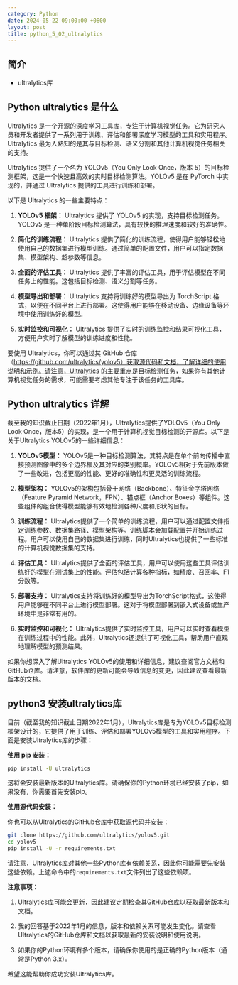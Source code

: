 ```yaml
---
category: Python
date: 2024-05-22 09:00:00 +0800
layout: post
title: python_5_02_ultralytics
---
```

## 简介

+ ultralytics库

## Python ultralytics 是什么

Ultralytics 是一个开源的深度学习工具库，专注于计算机视觉任务。它为研究人员和开发者提供了一系列用于训练、评估和部署深度学习模型的工具和实用程序。Ultralytics 最为人熟知的是其与目标检测、语义分割和其他计算机视觉任务相关的支持。

Ultralytics 提供了一个名为 YOLOv5（You Only Look Once，版本 5）的目标检测框架，这是一个快速且高效的实时目标检测算法。YOLOv5 是在 PyTorch 中实现的，并通过 Ultralytics 提供的工具进行训练和部署。

以下是 Ultralytics 的一些主要特点：

1. **YOLOv5 框架：** Ultralytics 提供了 YOLOv5 的实现，支持目标检测任务。YOLOv5 是一种单阶段目标检测算法，具有较快的推理速度和较好的准确性。

2. **简化的训练流程：** Ultralytics 提供了简化的训练流程，使得用户能够轻松地使用自己的数据集进行模型训练。通过简单的配置文件，用户可以指定数据集、模型架构、超参数等信息。

3. **全面的评估工具：** Ultralytics 提供了丰富的评估工具，用于评估模型在不同任务上的性能。这包括目标检测、语义分割等任务。

4. **模型导出和部署：** Ultralytics 支持将训练好的模型导出为 TorchScript 格式，以便在不同平台上进行部署。这使得用户能够在移动设备、边缘设备等环境中使用训练好的模型。

5. **实时监控和可视化：** Ultralytics 提供了实时的训练监控和结果可视化工具，方便用户实时了解模型的训练进度和性能。

要使用 Ultralytics，你可以通过其 GitHub 仓库（https://github.com/ultralytics/yolov5）获取源代码和文档，了解详细的使用说明和示例。请注意，Ultralytics 的主要重点是目标检测任务，如果你有其他计算机视觉任务的需求，可能需要考虑其他专注于该任务的工具库。

## Python ultralytics 详解

截至我的知识截止日期（2022年1月），Ultralytics提供了YOLOv5（You Only Look Once，版本5）的实现，是一个用于计算机视觉目标检测的开源库。以下是关于Ultralytics YOLOv5的一些详细信息：

1. **YOLOv5模型：** YOLOv5是一种目标检测算法，其特点是在单个前向传播中直接预测图像中的多个边界框及其对应的类别概率。YOLOv5相对于先前版本做了一些改进，包括更高的性能、更好的准确性和更灵活的训练流程。

2. **模型架构：** YOLOv5的架构包括骨干网络（Backbone）、特征金字塔网络（Feature Pyramid Network，FPN）、锚点框（Anchor Boxes）等组件。这些组件的组合使得模型能够有效地检测各种尺度和形状的目标。

3. **训练流程：** Ultralytics提供了一个简单的训练流程，用户可以通过配置文件指定训练参数、数据集路径、模型架构等。训练脚本会加载配置并开始训练过程。用户可以使用自己的数据集进行训练，同时Ultralytics也提供了一些标准的计算机视觉数据集的支持。

4. **评估工具：** Ultralytics提供了全面的评估工具，用户可以使用这些工具评估训练好的模型在测试集上的性能。评估包括计算各种指标，如精度、召回率、F1分数等。

5. **部署支持：** Ultralytics支持将训练好的模型导出为TorchScript格式，这使得用户能够在不同平台上进行模型部署。这对于将模型部署到嵌入式设备或生产环境中是非常有用的。

6. **实时监控和可视化：** Ultralytics提供了实时监控工具，用户可以实时查看模型在训练过程中的性能。此外，Ultralytics还提供了可视化工具，帮助用户直观地理解模型的预测结果。

如果你想深入了解Ultralytics YOLOv5的使用和详细信息，建议查阅官方文档和GitHub仓库。请注意，软件库的更新可能会导致信息的变更，因此建议查看最新版本的文档。

## python3 安装ultralytics库

目前（截至我的知识截止日期2022年1月），Ultralytics库是专为YOLOv5目标检测框架设计的，它提供了用于训练、评估和部署YOLOv5模型的工具和实用程序。下面是安装Ultralytics库的步骤：

**使用 pip 安装：**

```bash
pip install -U ultralytics
```

这将会安装最新版本的Ultralytics库。请确保你的Python环境已经安装了pip，如果没有，你需要首先安装pip。

**使用源代码安装：**

你也可以从Ultralytics的GitHub仓库中获取源代码并安装：

```bash
git clone https://github.com/ultralytics/yolov5.git
cd yolov5
pip install -U -r requirements.txt
```

请注意，Ultralytics库对其他一些Python库有依赖关系，因此你可能需要先安装这些依赖。上述命令中的`requirements.txt`文件列出了这些依赖项。

**注意事项：**

1. Ultralytics库可能会更新，因此建议定期检查其GitHub仓库以获取最新版本和文档。

2. 我的回答基于2022年1月的信息，版本和依赖关系可能发生变化。请查看Ultralytics的GitHub仓库和文档以获取最新的安装说明和使用说明。

3. 如果你的Python环境有多个版本，请确保你使用的是正确的Python版本（通常是Python 3.x）。

希望这能帮助你成功安装Ultralytics库。